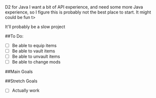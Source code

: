 D2 for Java
I want a bit of API experience, and need some more Java experience, so I figure this is probably not the best place to start. It might could be fun t>

It'll probably be a slow project

##To Do:
- [ ] Be able to equip items
- [ ] Be able to vault items
- [ ] Be able to unvault items
- [ ] Be able to change mods

##Main Goals


##Stretch Goals
- [ ] Actually work

